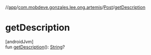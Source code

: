 //[app](../../../index.md)/[com.mobdeve.gonzales.lee.ong.artemis](../index.md)/[Post](index.md)/[getDescription](get-description.md)

# getDescription

[androidJvm]\
fun [getDescription](get-description.md)(): [String](https://kotlinlang.org/api/latest/jvm/stdlib/kotlin/-string/index.html)?
